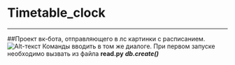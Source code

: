 # Timetable_clock
___
##Проект вк-бота, отправляющего в лс картинки с расписанием. \
![Alt-текст](https://avatars1.githubusercontent.com/u/5384215?v=3&s=460 "Орк")
Команды вводить в том же диалоге. При первом запуске необходимо вызвать из файла **read.py** _**db.create()**_
